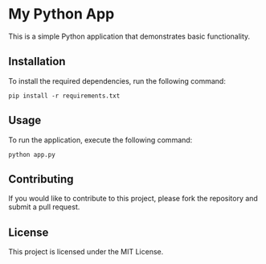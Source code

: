 # My Python App

This is a simple Python application that demonstrates basic functionality.

## Installation

To install the required dependencies, run the following command:

```
pip install -r requirements.txt
```

## Usage

To run the application, execute the following command:

```
python app.py
```

## Contributing

If you would like to contribute to this project, please fork the repository and submit a pull request.

## License

This project is licensed under the MIT License.